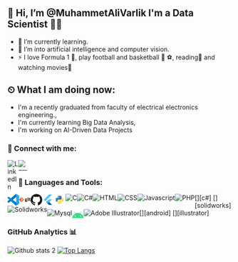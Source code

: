 ## 👋 Hi, I’m @MuhammetAliVarlik I'm a Data Scientist 👨‍🎓
- 🌱 I’m currently learning.
- 🤖 I’m into artificial intelligence and computer vision.
- ⚡ I love Formula 1 🏁, play football and basketball 🏀 ⚽, reading📕 and watching movies🎥


## ⏲ What I am doing now:
- I'm a recently graduated from faculty of electrical electronics engineering.,
- I'm currently learning Big Data Analysis,
- I'm working on AI-Driven Data Projects



### 📩 Connect with me:

[<img align="left" alt="LinkedIn" width="24px" src="https://upload.wikimedia.org/wikipedia/commons/8/81/LinkedIn_icon.svg" />][linkedin]
[<img align="left" alt="gmail" background="white" height="24" width="24" src="https://upload.wikimedia.org/wikipedia/commons/7/7e/Gmail_icon_%282020%29.svg" />][gmail]

<br />


### 🔧 Languages and Tools:

[<img align="left" alt="Visual Studio Code" width="26px" src="https://raw.githubusercontent.com/github/explore/80688e429a7d4ef2fca1e82350fe8e3517d3494d/topics/visual-studio-code/visual-studio-code.png" />][vsCode]
[<img align="left" alt="Git" height="26px" src="https://raw.githubusercontent.com/github/explore/80688e429a7d4ef2fca1e82350fe8e3517d3494d/topics/git/git.png" />][git]
[<img align="left" alt="GitHub" height="26px" src="https://raw.githubusercontent.com/github/explore/78df643247d429f6cc873026c0622819ad797942/topics/github/github.png" />][github]
[<img align="left" alt="Flutter" height="26px" src="https://raw.githubusercontent.com/github/explore/cebd63002168a05a6a642f309227eefeccd92950/topics/flutter/flutter.png" />][flutter]
[<img align="left" alt="Python" height="26px" src="https://raw.githubusercontent.com/github/explore/cebd63002168a05a6a642f309227eefeccd92950/topics/python/python.png" />][python]
[<img align="left" alt="C" height="26px" src="https://upload.wikimedia.org/wikipedia/commons/archive/3/35/20190417225046%21The_C_Programming_Language_logo.svg" />][c]
[<img align="left" alt="C#" height="26px" src="https://upload.wikimedia.org/wikipedia/commons/0/0d/C_Sharp_wordmark.svg" />][c#]
[<img align="left" alt="HTML" height="26px" src="https://upload.wikimedia.org/wikipedia/commons/6/61/HTML5_logo_and_wordmark.svg" />][html]
[<img align="left" alt="CSS" height="26px" src="https://upload.wikimedia.org/wikipedia/commons/d/d5/CSS3_logo_and_wordmark.svg" />][css]
[<img align="left" alt="Javascript" height="26px" src="https://upload.wikimedia.org/wikipedia/commons/9/99/Unofficial_JavaScript_logo_2.svg" />][javascript]
[<img align="left" alt="PHP" height="26px" src="https://upload.wikimedia.org/wikipedia/commons/2/27/PHP-logo.svg" />][php]
[<img align="left" alt="Solidworks" height="26px" src="https://upload.wikimedia.org/wikipedia/sr/d/d2/SolidWorks_Logo.svg" />][solidworks]
[<img align="left" alt="Mysql" height="26px" src="https://upload.wikimedia.org/wikipedia/commons/b/b2/Database-mysql.svg" />][mysql]
[<img align="left" alt="Android" height="26px" src="https://raw.githubusercontent.com/github/explore/80688e429a7d4ef2fca1e82350fe8e3517d3494d/topics/android/android.png" />][android]
[<img align="left" alt="Adobe Illustrator" height="26px" src="https://upload.wikimedia.org/wikipedia/commons/f/fb/Adobe_Illustrator_CC_icon.svg" />][illustrator]
<br/>




### GitHub Analytics 📊
![Github stats 2](https://github-readme-stats.vercel.app/api?username=MuhammetAliVarlik&show_icons=true&theme=radical)
[![Top Langs](https://github-readme-stats.vercel.app/api/top-langs/?username=MuhammetAliVarlik&theme=radical)](https://github.com/anuraghazra/github-readme-stats)

  

<br />
<br />

[linkedin]: https://tr.linkedin.com/in/muhammet-ali-varl%C4%B1k-4a053519a
[gmail]: mailto:iletisim.muhammetalivarlik@gmail.com
[flutter]: https://flutter.dev/
[vsCode]: https://code.visualstudio.com/
[git]: https://git-scm.com/
[c]: https://www.iso.org/standard/74528.html
[html]: https://html.com/
[css]: https://www.w3.org/Style/CSS/Overview.en.html
[javascript]: https://www.javascript.com/
[php]: https://www.php.net/
[github]: https://github.com/MuhammetAliVarlik
[python]: https://www.python.org/
[mysql]: https://www.mysql.com/
